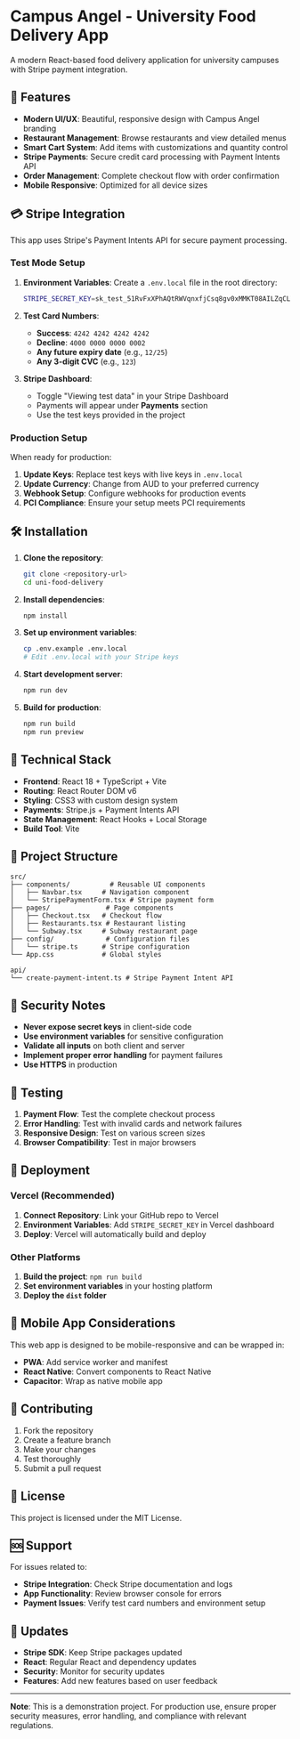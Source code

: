 # Campus Angel - University Food Delivery App

A modern React-based food delivery application for university campuses with Stripe payment integration.

## 🚀 Features

- **Modern UI/UX**: Beautiful, responsive design with Campus Angel branding
- **Restaurant Management**: Browse restaurants and view detailed menus
- **Smart Cart System**: Add items with customizations and quantity control
- **Stripe Payments**: Secure credit card processing with Payment Intents API
- **Order Management**: Complete checkout flow with order confirmation
- **Mobile Responsive**: Optimized for all device sizes

## 💳 Stripe Integration

This app uses Stripe's Payment Intents API for secure payment processing.

### Test Mode Setup

1. **Environment Variables**: Create a `.env.local` file in the root directory:
   ```bash
   STRIPE_SECRET_KEY=sk_test_51RvFxXPhAQtRWVqnxfjCsq8gv0xMMKT08AILZqCLYU6QVdvLnEOZUY14Xc30uN08RtDRcEdYYzwuv2GXWJyWcCrU00UlRqUyKD
   ```

2. **Test Card Numbers**:
   - **Success**: `4242 4242 4242 4242`
   - **Decline**: `4000 0000 0000 0002`
   - **Any future expiry date** (e.g., `12/25`)
   - **Any 3-digit CVC** (e.g., `123`)

3. **Stripe Dashboard**: 
   - Toggle "Viewing test data" in your Stripe Dashboard
   - Payments will appear under **Payments** section
   - Use the test keys provided in the project

### Production Setup

When ready for production:

1. **Update Keys**: Replace test keys with live keys in `.env.local`
2. **Update Currency**: Change from AUD to your preferred currency
3. **Webhook Setup**: Configure webhooks for production events
4. **PCI Compliance**: Ensure your setup meets PCI requirements

## 🛠️ Installation

1. **Clone the repository**:
   ```bash
   git clone <repository-url>
   cd uni-food-delivery
   ```

2. **Install dependencies**:
   ```bash
   npm install
   ```

3. **Set up environment variables**:
   ```bash
   cp .env.example .env.local
   # Edit .env.local with your Stripe keys
   ```

4. **Start development server**:
   ```bash
   npm run dev
   ```

5. **Build for production**:
   ```bash
   npm run build
   npm run preview
   ```

## 🔧 Technical Stack

- **Frontend**: React 18 + TypeScript + Vite
- **Routing**: React Router DOM v6
- **Styling**: CSS3 with custom design system
- **Payments**: Stripe.js + Payment Intents API
- **State Management**: React Hooks + Local Storage
- **Build Tool**: Vite

## 📁 Project Structure

```
src/
├── components/          # Reusable UI components
│   ├── Navbar.tsx     # Navigation component
│   └── StripePaymentForm.tsx # Stripe payment form
├── pages/              # Page components
│   ├── Checkout.tsx   # Checkout flow
│   ├── Restaurants.tsx # Restaurant listing
│   └── Subway.tsx     # Subway restaurant page
├── config/             # Configuration files
│   └── stripe.ts      # Stripe configuration
└── App.css            # Global styles

api/
└── create-payment-intent.ts # Stripe Payment Intent API
```

## 🔐 Security Notes

- **Never expose secret keys** in client-side code
- **Use environment variables** for sensitive configuration
- **Validate all inputs** on both client and server
- **Implement proper error handling** for payment failures
- **Use HTTPS** in production

## 🧪 Testing

1. **Payment Flow**: Test the complete checkout process
2. **Error Handling**: Test with invalid cards and network failures
3. **Responsive Design**: Test on various screen sizes
4. **Browser Compatibility**: Test in major browsers

## 🚀 Deployment

### Vercel (Recommended)

1. **Connect Repository**: Link your GitHub repo to Vercel
2. **Environment Variables**: Add `STRIPE_SECRET_KEY` in Vercel dashboard
3. **Deploy**: Vercel will automatically build and deploy

### Other Platforms

1. **Build the project**: `npm run build`
2. **Set environment variables** in your hosting platform
3. **Deploy the `dist` folder**

## 📱 Mobile App Considerations

This web app is designed to be mobile-responsive and can be wrapped in:
- **PWA**: Add service worker and manifest
- **React Native**: Convert components to React Native
- **Capacitor**: Wrap as native mobile app

## 🤝 Contributing

1. Fork the repository
2. Create a feature branch
3. Make your changes
4. Test thoroughly
5. Submit a pull request

## 📄 License

This project is licensed under the MIT License.

## 🆘 Support

For issues related to:
- **Stripe Integration**: Check Stripe documentation and logs
- **App Functionality**: Review browser console for errors
- **Payment Issues**: Verify test card numbers and environment setup

## 🔄 Updates

- **Stripe SDK**: Keep Stripe packages updated
- **React**: Regular React and dependency updates
- **Security**: Monitor for security updates
- **Features**: Add new features based on user feedback

---

**Note**: This is a demonstration project. For production use, ensure proper security measures, error handling, and compliance with relevant regulations.
